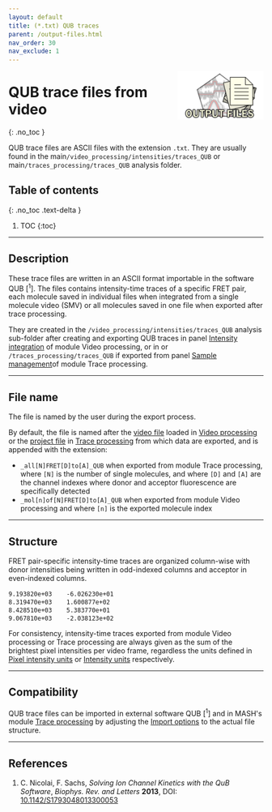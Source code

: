 ```yaml
---
layout: default
title: (*.txt) QUB traces
parent: /output-files.html
nav_order: 30
nav_exclude: 1
---
```


<img src="../assets/images/logos/logo-output-files_400px.png" width="170" style="float:right; margin-left: 15px;"/>

# QUB trace files from video
{: .no_toc }

QUB trace files are ASCII files with the extension `.txt`. They are usually found in the main`/video_processing/intensities/traces_QUB` or main`/traces_processing/traces_QUB` analysis folder.

## Table of contents
{: .no_toc .text-delta }

1. TOC
{:toc}


---

## Description

These trace files are written in an ASCII format importable in the software QUB [<sup>1</sup>].
The files contains intensity-time traces of a specific FRET pair, each molecule saved in individual files when integrated from a single molecule video (SMV) or all molecules saved in one file when exported after trace processing.

They are created in the `/video_processing/intensities/traces_QUB` analysis sub-folder after creating and exporting QUB traces in panel 
[Intensity integration](../video-processing/panels/panel-intensity-integration.html#create-and-export-intensity-time-traces) of module Video processing, or in or `/traces_processing/traces_QUB` if exported from panel 
[Sample management](../trace-processing/panels/panel-sample-management.html#export-processed-data)of module Trace processing.


---

## File name

The file is named by the user during the export process.

By default, the file is named after the <u>video file</u> loaded in 
[Video processing](../video-processing/panels/area-visualization.html#load-videoimage-file) or the <u>project file</u> in 
[Trace processing](../trace-processing/panels/area-project-management.html#project-list) from which data are exported, and is appended with the extension:
* `_all[N]FRET[D]to[A]_QUB` when exported from module Trace processing, where `[N]` is the number of single molecules, and where `[D]` and `[A]` are the channel indexes where donor and acceptor fluorescence are specifically detected
* `_mol[n]of[N]FRET[D]to[A]_QUB` when exported from module Video processing and where `[n]` is the exported molecule index


---

## Structure

FRET pair-specific intensity-time traces are organized column-wise with donor intensities being written in odd-indexed columns and acceptor in even-indexed columns.

```
9.193820e+03	-6.026230e+01	
8.319470e+03	1.600877e+02	
8.428510e+03	5.383770e+01	
9.067810e+03	-2.038123e+02	
```

For consistency, intensity-time traces exported from module Video processing or Trace processing are always given as the sum of the brightest pixel intensities per video frame, regardless the units defined in
[Pixel intensity units](../video-processing/panels/panel-plot.html#pixel-intensity-units) or 
[Intensity units](../trace-processing/panels/panel-plot.html#intensity-units) respectively.


---

## Compatibility

QUB trace files can be imported in external software QUB [<sup>1</sup>] and in MASH's module
[Trace processing](../trace-processing/workflow.html#import-single-molecule-data) by adjusting the 
[Import options](../trace-processing/functionalities/set-import-options.html) to the actual file structure.


---

## References

1. C. Nicolai, F. Sachs, *Solving Ion Channel Kinetics with the QuB Software*, *Biophys. Rev. and Letters* **2013**, DOI: 
[10.1142/S1793048013300053](https://doi.org/10.1142/S1793048013300053)